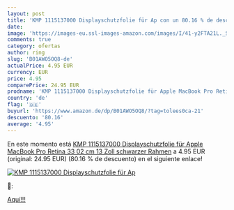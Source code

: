 ```yaml
---
layout: post
title: 'KMP 1115137000 Displayschutzfolie für Ap con un 80.16 % de descuento'
date: 
image: 'https://images-eu.ssl-images-amazon.com/images/I/41-y2FTA21L._SL200_.jpg'
comments: true
category: ofertas
author: ring
slug: 'B01AWO5OQ8-de'
actualPrice: 4.95 EUR
currency: EUR
price: 4.95
comparePrice: 24.95 EUR
prodname: 'KMP 1115137000 Displayschutzfolie für Apple MacBook Pro Retina  33 02 cm  13 Zoll  schwarzer Rahmen'
country: 'de'
flag: '🇩🇪'
buyurl: 'https://www.amazon.de/dp/B01AWO5OQ8/?tag=tolees0ca-21'
descuento: '80.16'
average: '4.95'
---
```


En este momento está [KMP 1115137000 Displayschutzfolie für Apple MacBook Pro Retina  33 02 cm  13 Zoll  schwarzer Rahmen](https://www.amazon.de/dp/B01AWO5OQ8/?tag=tolees0ca-21) a 4.95 EUR (original: 24.95 EUR) (80.16 %  de descuento) en el siguiente enlace!

[![KMP 1115137000 Displayschutzfolie für Ap](https://images-eu.ssl-images-amazon.com/images/I/41-y2FTA21L._SL200_.jpg)](https://www.amazon.de/dp/B01AWO5OQ8/?tag=tolees0ca-21)

🔎:


[Aquí!!!](https://www.amazon.de/dp/B01AWO5OQ8/?tag=tolees0ca-21)
